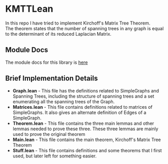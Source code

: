 # KMTTLean
In this repo I have tried to implement Kirchoff's Matrix Tree Theorem. \
The theorem states that the number of spanning trees in any graph is equal to the determinant of its reduced Laplacian Matrix.
## Module Docs
The module docs for this library is [here](https://swarnava1207.github.io/KMTTLean/doc/)
## Brief Implementation Details
- **Graph.lean** - This file has the definitions related to SimpleGraphs and Spanning Trees, including the structure of spanning trees and a set enumerating all the spanning trees of the Graph.
- **Matrices.lean** - This file contains definitions related to matrices of SimpleGraphs. It also gives an alternate definition of Edges of a SimpleGraph.
- **Theorem.lean** - This file contains the three main lemmas and other lemmas needed to prove these three. These three lemmas are mainly used to prove the original theorem
- **Main.lean** - This file contains the main theorem, Kirchoff's Matrix Tree Theorem
- **Stuff.lean** - This file contains definitions and some theorems that I first used, but later left for something easier. 

